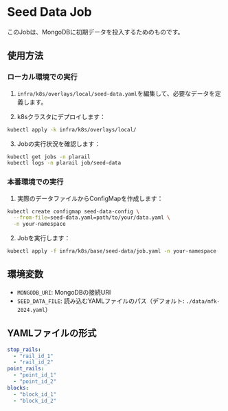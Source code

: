 # Seed Data Job

このJobは、MongoDBに初期データを投入するためのものです。

## 使用方法

### ローカル環境での実行

1. `infra/k8s/overlays/local/seed-data.yaml`を編集して、必要なデータを定義します。

2. k8sクラスタにデプロイします：
```bash
kubectl apply -k infra/k8s/overlays/local/
```

3. Jobの実行状況を確認します：
```bash
kubectl get jobs -n plarail
kubectl logs -n plarail job/seed-data
```

### 本番環境での実行

1. 実際のデータファイルからConfigMapを作成します：
```bash
kubectl create configmap seed-data-config \
  --from-file=seed-data.yaml=path/to/your/data.yaml \
  -n your-namespace
```

2. Jobを実行します：
```bash
kubectl apply -f infra/k8s/base/seed-data/job.yaml -n your-namespace
```

## 環境変数

- `MONGODB_URI`: MongoDBの接続URI
- `SEED_DATA_FILE`: 読み込むYAMLファイルのパス（デフォルト: `./data/mfk-2024.yaml`）

## YAMLファイルの形式

```yaml
stop_rails:
  - "rail_id_1"
  - "rail_id_2"
point_rails:
  - "point_id_1"
  - "point_id_2"
blocks:
  - "block_id_1"
  - "block_id_2"
